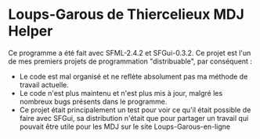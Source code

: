 # Loups-Garous de Thiercelieux MDJ Helper

Ce programme a été fait avec SFML-2.4.2 et SFGui-0.3.2.
Ce projet est l'un de mes premiers projets de programmation "distribuable", par conséquent :
- Le code est mal organisé et ne reflète absolument pas ma méthode de travail actuelle.
- Le code n'est plus maintenu et n'est plus mis à jour, malgré les nombreux bugs présents dans le programme.
- Ce projet était principalement un test pour voir ce qu'il était possible de faire avec SFGui, sa distribution n'était que pour partager un travail qui pouvait être utile pour les MDJ sur le site Loups-Garous-en-ligne
